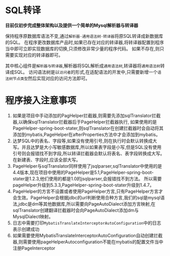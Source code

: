 # SQL转译

**目前仅初步完成整体架构以及提供一个简单的Mysql解析器与转译器**

保持程序原数据库语法不变,通过`解析器-通用语法树-转译器`将原SQL转译成新数据库的SQL。
在程序更改数据库产品时,如果已存在对应的转译器,将转译器配置到程序当中即可立即实现数据库的切换,只须修改非常少量的程序代码。
如果不存在,则只需要实现对应的转译器即可。

其中核心组件是`解析器与转译器`,解析器将SQL解析成`通用语法树`,转译器将`通用语法树`转译成SQL。
访问语法树是以`访问者`的形式,在适配语法的开发中,只需要新增一个`语法树节点类型`然后实现对应的访问方法即可。

# 程序接入注意事项
1. 如果是项目中手动添加的PagHelper拦截器,则需要先添加sqlTranslator拦截器,以确保sqlTranslator拦截器后于PageHelper拦截器执行,
如果使用的是PageHelper-spring-boot-stater,则sqlTranslator在创建拦截器时会自动将其添加到mybatis,PageHelper在afterProperties方法中才会添加到mybatis。
2. 达梦SQL中的表名、字段等,如果没有使用引号,则在执行时会默认转换成大写。并且达梦是大小写敏感数据库,所以如果表字段是小写,但是SQL没有使用引号则会报错找不到字段,所以转译拦截器会默认将表名、表字段转换成大写。在新建表、字段时,应该全部大写。
3. PageHelper与sqlTranslator同样使用了jsqlparser,sqlTranslator中使用的是4.4版本,现在项目中使用的PageHelper是5.1,PageHelper-spring-boot-stater是1.2.3,他们使用的都是1.0的jsqlparser,会报错找不到方法。 所以需要pageHelper升级到5.3.3,PageHelper-spring-boot-stater升级到1.4.7。
4. PageHelper的方言不设置或者使用PageHelper方言,只有PageHelper方言才会生效。PageHelper会根据jdbc的url判断使用合种方言,我们的sql是mysql语法,jdbc是dm等其他数据库,所以需要向PageAutoDialect添加方言映射,在sqlTranslator创建翻译拦截器时会向PageAutoDialect添加dm与MysqlDialect映射。
5. 日志中需要打印`MybatisTranslateInterceptorAutoConfiguration`中的日志表示创建成功
6. 如果需要使用MybatisTranslateInterceptorAutoConfiguration自动创建拦截器,则需要使用pageHelperAutoconfiguration不能在mybatis的配置文件当中注册PageInterceptor